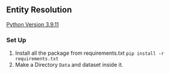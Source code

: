 ## Entity Resolution 

[Python Version 3.9.11](https://www.python.org/downloads/release/python-3911/)

### Set Up
1. Install all the package from requirements.txt ```pip install -r requirements.txt```
2. Make a Directory ```Data``` and dataset inside it.